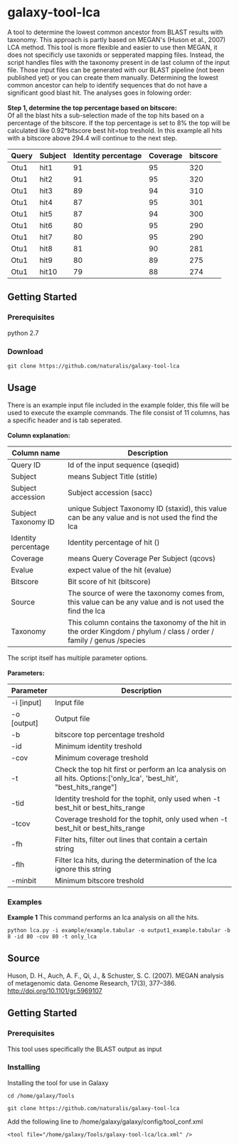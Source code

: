 # galaxy-tool-lca
A tool to determine the lowest common ancestor from BLAST results with taxonomy. This approach is partly based on MEGAN's (Huson et al., 2007) LCA method. This tool is more flexible and easier to use then MEGAN, it does not specificly use taxonids or sepperated mapping files. Instead, the script handles files with the taxonomy present in de last column of the input file. Those input files can be generated with our BLAST pipeline (not been published yet) or you can create them manually. Determining the lowest common ancestor can help to identify sequences that do not have a significant good blast hit. The analyses goes in folowing order:
<br /><br />
**Step 1, determine the top percentage based on bitscore:** <br />
Of all the blast hits a sub-selection made of the top hits based on a percentage of the bitscore. If the top percentage is set to 8% the top will be calculated like 0.92\*bitscore best hit=top treshold. In this example all hits with a bitscore above 294.4 will continue to the next step.   

| Query | Subject | Identity percentage | Coverage | bitscore |
| --- | --- | --- | --- | --- |
| Otu1 | hit1 | 91 | 95 | 320 |
| Otu1 | hit2 | 91 | 95 | 320 |
| Otu1 | hit3 | 89 | 94 | 310 |
| Otu1 | hit4 | 87 | 95 | 301 |
| Otu1 | hit5 | 87 | 94 | 300 |
| Otu1 | hit6 | 80 | 95 | 290 |
| Otu1 | hit7 | 80 | 95 | 290 |
| Otu1 | hit8 | 81 | 90 | 281 |
| Otu1 | hit9 | 80 | 89 | 275 |
| Otu1 | hit10 | 79 | 88 | 274 |

## Getting Started
### Prerequisites
python 2.7
### Download
```
git clone https://github.com/naturalis/galaxy-tool-lca
```

## Usage
There is an example input file included in the example folder, this file will be used to execute the example commands. The file consist of 11 columns, has a specific header and is tab seperated.<br />
<br />
**Column explanation:**

| Column name | Description |
| --- | --- |
| Query ID | Id of the input sequence (qseqid) |
| Subject | means Subject Title (stitle) |
| Subject accession | Subject accession (sacc) |
| Subject Taxonomy ID | unique Subject Taxonomy ID (staxid), this value can be any value and is not used the find the lca |
| Identity percentage | Identity percentage of hit () |
| Coverage | means Query Coverage Per Subject (qcovs) |
| Evalue | expect value of the hit (evalue) |
| Bitscore | Bit score of hit (bitscore) |
| Source | The source of were the taxonomy comes from, this value can be any value and is not used the find the lca |
| Taxonomy | This column contains the taxonomy of the hit in the order Kingdom / phylum / class / order / family / genus /species |

The script itself has multiple parameter options.<br />
<br />
**Parameters:**

| Parameter | Description |
| --- | --- |
| -i [input] | Input file |
| -o [output] | Output file |
| -b | bitscore top percentage treshold |
| -id | Minimum identity treshold |
| -cov | Minimum coverage treshold |
| -t | Check the top hit first or perform an lca analysis on all hits. Options:['only_lca', 'best_hit', "best_hits_range"] |
| -tid | Identity treshold for the tophit, only used when -t best_hit or best_hits_range |
| -tcov | Coverage treshold for the tophit, only used when -t best_hit or best_hits_range |
| -fh | Filter hits, filter out lines that contain a certain string |
| -flh | Filter lca hits, during the determination of the lca ignore this string  |
| -minbit | Minimum bitscore treshold |

### Examples
**Example 1**
This command performs an lca analysis on all the hits. 
```
python lca.py -i example/example.tabular -o output1_example.tabular -b 8 -id 80 -cov 80 -t only_lca
```

## Source
Huson, D. H., Auch, A. F., Qi, J., & Schuster, S. C. (2007). MEGAN analysis of metagenomic data. Genome Research, 17(3), 377–386. http://doi.org/10.1101/gr.5969107

## Getting Started
### Prerequisites
This tool uses specifically the BLAST output as input
### Installing
Installing the tool for use in Galaxy
```
cd /home/galaxy/Tools
```
```
git clone https://github.com/naturalis/galaxy-tool-lca
```
Add the following line to /home/galaxy/galaxy/config/tool_conf.xml
```
<tool file="/home/galaxy/Tools/galaxy-tool-lca/lca.xml" />
```
